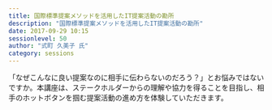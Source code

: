 ```yaml
---
title: 国際標準提案メソッドを活用したIT提案活動の勘所
description: "国際標準提案メソッドを活用したIT提案活動の勘所"
date: 2017-09-29 10:15
sessionlevel: 50
author: "式町 久美子 氏"
category: sessions
---
```

「なぜこんなに良い提案なのに相手に伝わらないのだろう？」とお悩みではないですか。本講座は、ステークホルダーからの理解や協力を得ることを目指し、相手のホットボタンを掴む提案活動の進め方を体験していただきます。
